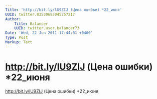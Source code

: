 ```yaml
---
Title: 'http://bit.ly/lU9ZIJ (Цена ошибки) *22_июня'
UUID: twitter.83530683045257217
Author:
    Title: Balancer
    UUID: twitter.user.balancer73
Date: 'Wed, 22 Jun 2011 17:44:01 +0400'
Type: Post
Markup: Text
---
```


# http://bit.ly/lU9ZIJ (Цена ошибки) *22_июня

http://bit.ly/lU9ZIJ (Цена ошибки) *22_июня